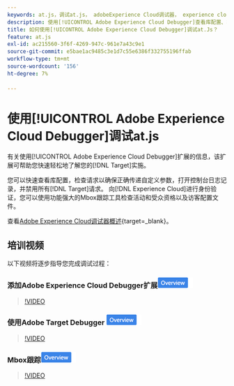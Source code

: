 ```yaml
---
keywords: at.js，调试at.js， adobeExperience Cloud调试器， experience cloud调试器， mbox跟踪， mbox高亮，调试，调试， $9
description: 使用[!UICONTROL Adobe Experience Cloud Debugger]查看库配置、检查请求、打开控制台日志记录、禁用 [!DNL Target] 调用请求等。
title: 如何使用[!UICONTROL Adobe Experience Cloud Debugger]调试at.Js？
feature: at.js
exl-id: ac215560-3f6f-4269-947c-961e7a43c9e1
source-git-commit: e5bae1ac9485c3e1d7c55e6386f332755196ffab
workflow-type: tm+mt
source-wordcount: '156'
ht-degree: 7%

---
```


# 使用[!UICONTROL Adobe Experience Cloud Debugger]调试at.js

有关使用[!UICONTROL Adobe Experience Cloud Debugger]扩展的信息，该扩展可帮助您快速轻松地了解您的[!DNL Target]实施。

您可以快速查看库配置，检查请求以确保正确传递自定义参数，打开控制台日志记录，并禁用所有[!DNL Target]请求。 向[!DNL Experience Cloud]进行身份验证，您可以使用功能强大的Mbox跟踪工具检查活动和受众资格以及访客配置文件。

查看[Adobe Experience Cloud调试器概述](https://experienceleague.adobe.com/docs/experience-platform/debugger/home.html?lang=zh-Hans){target=_blank}。

## 培训视频

以下视频将逐步指导您完成调试过程：

### 添加Adobe Experience Cloud Debugger扩展![概述徽章](../../assets/overview.png)

>[!VIDEO](https://video.tv.adobe.com/v/23114/?quality=12)

### 使用Adobe Target Debugger ![概述徽章进行基本的Adobe Experience Cloud调试](../../assets/overview.png)

>[!VIDEO](https://video.tv.adobe.com/v/23115/?quality=12)

### Mbox跟踪![概述徽章](../../assets/overview.png)

>[!VIDEO](https://video.tv.adobe.com/v/23113/?quality=12)
